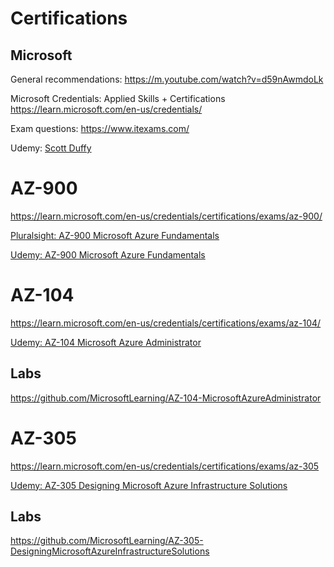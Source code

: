 # Certifications


## Microsoft

General recommendations: https://m.youtube.com/watch?v=d59nAwmdoLk

Microsoft Credentials: Applied Skills + Certifications https://learn.microsoft.com/en-us/credentials/

Exam questions: https://www.itexams.com/

Udemy: [Scott Duffy](https://www.udemy.com/courses/search/?src=ukw&q=Scott+Duffy)


# AZ-900

https://learn.microsoft.com/en-us/credentials/certifications/exams/az-900/

[Pluralsight: AZ-900 Microsoft Azure Fundamentals](https://app.pluralsight.com/library/courses/az-900-microsoft-azure-fundamentals-2/table-of-contents)

[Udemy: AZ-900 Microsoft Azure Fundamentals](https://www.udemy.com/course/az900-azure/learn/lecture/31846764?src=sac&kw=900#overview)

# AZ-104

https://learn.microsoft.com/en-us/credentials/certifications/exams/az-104/

[Udemy: AZ-104 Microsoft Azure Administrator](https://www.udemy.com/course/70533-azure/learn/lecture/17617088)


## Labs

https://github.com/MicrosoftLearning/AZ-104-MicrosoftAzureAdministrator

# AZ-305

https://learn.microsoft.com/en-us/credentials/certifications/exams/az-305

[Udemy: AZ-305 Designing Microsoft Azure Infrastructure Solutions](https://www.udemy.com/course/az301-azure/learn/lecture/16028996?start=0#overview)

## Labs

https://github.com/MicrosoftLearning/AZ-305-DesigningMicrosoftAzureInfrastructureSolutions



